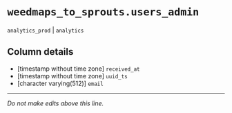 # `weedmaps_to_sprouts.users_admin`
`analytics_prod` | `analytics`

## Column details
* [timestamp without time zone] `received_at`
* [timestamp without time zone] `uuid_ts`
* [character varying(512)] `email`

-------------------------------------------------------------------------------
*Do not make edits above this line.*
